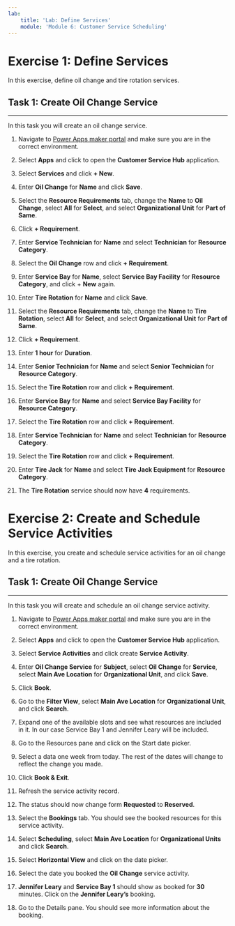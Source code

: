 ```yaml
---
lab:
    title: 'Lab: Define Services'
    module: 'Module 6: Customer Service Scheduling'
---
```


# Exercise 1: Define Services 

In this exercise, define oil change and tire rotation services.

## Task 1: Create Oil Change Service
-------------------------------------

In this task you will create an oil change service.

1.  Navigate to [Power Apps maker portal](https://make.powerapps.com) and make
    sure you are in the correct environment.

2.  Select **Apps** and click to open the **Customer Service Hub** application.

3.  Select **Services** and click **+ New**.

4.  Enter **Oil Change** for **Name** and click **Save**.

5.  Select the **Resource Requirements** tab, change the **Name** to **Oil
    Change**, select **All** for **Select**, and select **Organizational Unit**
    for **Part of Same**.

6.  Click **+ Requirement**.

7.  Enter **Service Technician** for **Name** and select **Technician** for
    **Resource Category**.

8.  Select the **Oil Change** row and click **+ Requirement**.

9.  Enter **Service Bay** for **Name**, select **Service Bay Facility** for
    **Resource Category**, and click + **New** again.

10. Enter **Tire Rotation** for **Name** and click **Save**.

11. Select the **Resource Requirements** tab, change the **Name** to **Tire
    Rotation**, select **All** for **Select**, and select **Organizational
    Unit** for **Part of Same**.

12. Click **+ Requirement**.

13. Enter **1 hour** for **Duration**.

14. Enter **Senior Technician** for **Name** and select **Senior Technician**
    for **Resource Category**.

15. Select the **Tire Rotation** row and click **+ Requirement**.

16. Enter **Service Bay** for **Name** and select **Service Bay Facility** for
    **Resource Category**.

17. Select the **Tire Rotation** row and click **+ Requirement**.

18. Enter **Service Technician** for **Name** and select **Technician** for
    **Resource Category**.

19. Select the **Tire Rotation** row and click **+ Requirement**.

20. Enter **Tire Jack** for **Name** and select **Tire Jack Equipment** for
    **Resource Category**.

21. The **Tire Rotation** service should now have **4** requirements.

# Exercise 2: Create and Schedule Service Activities 

In this exercise, you create and schedule service activities for an oil change
and a tire rotation.

## Task 1: Create Oil Change Service
-------------------------------------

In this task you will create and schedule an oil change service activity.

1.  Navigate to [Power Apps maker portal](https://make.powerapps.com) and make
    sure you are in the correct environment.

2.  Select **Apps** and click to open the **Customer Service Hub** application.

3.  Select **Service Activities** and click create **Service Activity**.

4.  Enter **Oil Change Service** for **Subject**, select **Oil Change** for
    **Service**, select **Main Ave Location** for **Organizational Unit**, and
    click **Save**.

5.  Click **Book**.

6.  Go to the **Filter View**, select **Main Ave Location** for **Organizational
    Unit**, and click **Search**.

7.  Expand one of the available slots and see what resources are included in it.
    In our case Service Bay 1 and Jennifer Leary will be included.

8.  Go to the Resources pane and click on the Start date picker.

9.  Select a data one week from today. The rest of the dates will change to
    reflect the change you made.

10. Click **Book & Exit**.

11. Refresh the service activity record.

12. The status should now change form **Requested** to **Reserved**.

13. Select the **Bookings** tab. You should see the booked resources for this
    service activity.

14. Select **Scheduling**, select **Main Ave Location** for **Organizational
    Units** and click **Search**.

15. Select **Horizontal View** and click on the date picker.

16. Select the date you booked the **Oil Change** service activity.

17. **Jennifer Leary** and **Service Bay 1** should show as booked for **30**
    minutes. Click on the **Jennifer Leary’s** booking.

18. Go to the Details pane. You should see more information about the booking.
